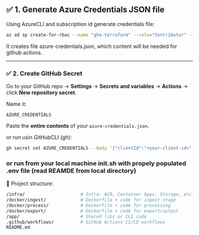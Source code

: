 
## ✅ 1. Generate Azure Credentials JSON file

Using AzureCLI and subscription id generate credentials file:
```bash
az ad sp create-for-rbac --name "gha-terraform" --role="Contributor" --scopes="/subscriptions/<your-subscription-id>" --sdk-auth
```
It creates file azure-credentials.json, which content will be needed for github actions.

---

### ✅ 2. **Create GitHub Secret**

Go to your GitHub repo → **Settings** → **Secrets and variables** → **Actions** → click **New repository secret**.

Name it:

```plaintext
AZURE_CREDENTIALS
```

Paste the **entire contents** of your `azure-credentials.json`.

or run usin GitHubCLI (gh):

```bash
gh secret set AZURE_CREDENTIALS --body '{"clientId":"<your-client-id>","clientSecret":"<your-client-secret>","subscriptionId":"<your-subscription-id>","tenantId":"<your-tenant-id>"}'
```

### or run from your local machine init.sh with propely populated .env file (read REAMDE from local directory)










📁 Project structure:
```bash
/infra/                     # Infra: ACR, Container Apps, Storage, etc.
/docker/ingest/             # Dockerfile + code for ingest stage
/docker/process/            # Dockerfile + code for processing
/docker/export/             # Dockerfile + code for export/output
/app/                       # Shared libs or CLI code
.github/workflows/          # GitHub Actions CI/CD workflows
README.md
```